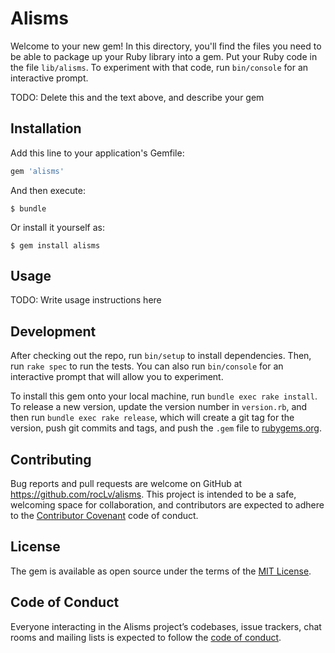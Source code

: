 # Alisms

Welcome to your new gem! In this directory, you'll find the files you need to be able to package up your Ruby library into a gem. Put your Ruby code in the file `lib/alisms`. To experiment with that code, run `bin/console` for an interactive prompt.

TODO: Delete this and the text above, and describe your gem

## Installation

Add this line to your application's Gemfile:

```ruby
gem 'alisms'
```

And then execute:

    $ bundle

Or install it yourself as:

    $ gem install alisms

## Usage

TODO: Write usage instructions here

## Development

After checking out the repo, run `bin/setup` to install dependencies. Then, run `rake spec` to run the tests. You can also run `bin/console` for an interactive prompt that will allow you to experiment.

To install this gem onto your local machine, run `bundle exec rake install`. To release a new version, update the version number in `version.rb`, and then run `bundle exec rake release`, which will create a git tag for the version, push git commits and tags, and push the `.gem` file to [rubygems.org](https://rubygems.org).

## Contributing

Bug reports and pull requests are welcome on GitHub at https://github.com/rocLv/alisms. This project is intended to be a safe, welcoming space for collaboration, and contributors are expected to adhere to the [Contributor Covenant](http://contributor-covenant.org) code of conduct.

## License

The gem is available as open source under the terms of the [MIT License](http://opensource.org/licenses/MIT).

## Code of Conduct

Everyone interacting in the Alisms project’s codebases, issue trackers, chat rooms and mailing lists is expected to follow the [code of conduct](https://github.com/rocLv/alisms/blob/master/CODE_OF_CONDUCT.md).
